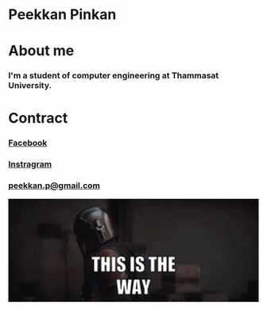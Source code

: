 # Peekkan Pinkan

# About me

### I'm a student of computer engineering at Thammasat University.

# Contract
### [Facebook](https://www.facebook.com/peek.ice)
### [Instragram](https://www.instagram.com/peek_ice)
### <peekkan.p@gmail.com>

<img src="pic/this-is-the-way.gif" style="width:700px; height:auto;">
